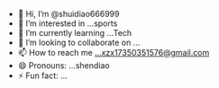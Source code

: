 - 👋 Hi, I’m @shuidiao666999
- 👀 I’m interested in ...sports
- 🌱 I’m currently learning ...Tech
- 💞️ I’m looking to collaborate on ...
- 📫 How to reach me ...xzx17350351576@gmail.com
- 😄 Pronouns: ...shendiao
- ⚡ Fun fact: ...

<!---
shuidiao666999/shuidiao666999 is a ✨ special ✨ repository because its `README.md` (this file) appears on your GitHub profile.
You can click the Preview link to take a look at your changes.
--->

